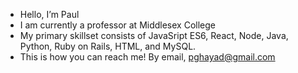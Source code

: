 - Hello, I’m Paul
- I am currently a professor at Middlesex College
- My primary skillset consists of JavaSript ES6, React, Node, Java, Python, Ruby on Rails, HTML, and MySQL.
- This is how you can reach me! By email, pghayad@gmail.com

<!---
pghayad/pghayad is a ✨ special ✨ repository because its `README.md` (this file) appears on your GitHub profile.
You can click the Preview link to take a look at your changes.
--->
